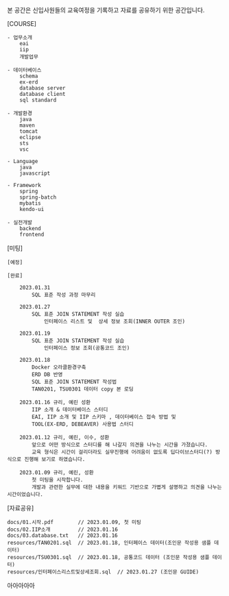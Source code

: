 본 공간은 신입사원들의 교육여정을 기록하고 자료를 공유하기 위한 공간입니다.

[COURSE]

    - 업무소개
        eai
        iip
        개발업무

    - 데이터베이스 
        schema
        ex-erd
        database server
        database client
        sql standard

    - 개발환경
        java
        maven
        tomcat        
        eclipse
        sts
        vsc

    - Language
        java
        javascript

    - Framework
        spring
        spring-batch
        mybatis
        kendo-ui

    - 실전개발 
        backend
        frontend

[미팅]
    
    [예정]

    [완료]

        2023.01.31
            SQL 표준 작성 과정 마무리  

        2023.01.27
            SQL 표준 JOIN STATEMENT 작성 실습 
                인터페이스 리스트 및  상세 정보 조회(INNER OUTER 조인)

        2023.01.19
            SQL 표준 JOIN STATEMENT 작성 실습 
                인터페이스 정보 조회(공통코드 조인) 

        2023.01.18
            Docker 오라클환경구축
            ERD DB 반영 
            SQL 표준 JOIN STATEMENT 작성법            
            TAN0201, TSU0301 데이터 copy 본 로딩

        2023.01.16 규리, 예린 성환
            IIP 소개 & 데이터베이스 스터디
            EAI, IIP 소개 및 IIP 스키마 , 데이터베이스 접속 방법 및
            TOOL(EX-ERD, DEBEAVER) 사용법 스터디

        2023.01.12 규리, 예린, 이수, 성환
            앞으로 어떤 방식으로 스터디를 해 나갈지 의견을 나누는 시간을 가졌습니다.
            교육 형식은 시간이 걸리더라도 실무진행에 어려움이 없도록 딥다이브스터디(?) 방식으로 진행해 보기로 하였습니다.

        2023.01.09 규리, 예린, 성환
            첫 미팅을 시작합니다.
            개발과 관련한 실무에 대한 내용을 키워드 기반으로 가볍게 설명하고 의견을 나누는 시간이었습니다.

[자료공유]

    docs/01.시작.pdf        // 2023.01.09, 첫 미팅
    docs/02.IIP소개         // 2023.01.16
    docs/03.database.txt   // 2023.01.16
    resources/TAN0201.sql  // 2023.01.18, 인터페이스 데이터(조인문 작성용 샘플 데이터) 
    resources/TSU0301.sql  // 2023.01.18, 공통코드 데이터 (조인문 작성용 샘플 데이터) 
    resources/인터페이스리스트및상세조회.sql  // 2023.01.27 (조인문 GUIDE)


아아아아아